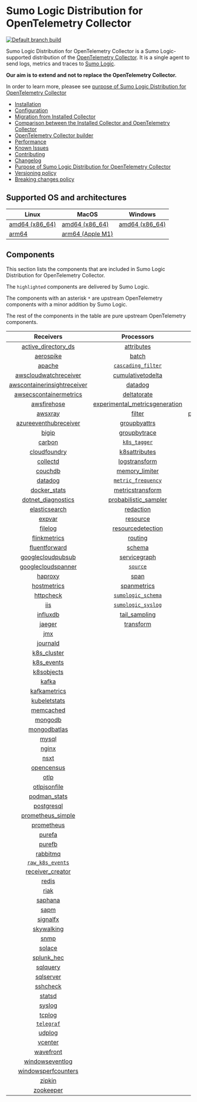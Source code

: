 # Sumo Logic Distribution for OpenTelemetry Collector

[![Default branch build](https://github.com/SumoLogic/sumologic-otel-collector/actions/workflows/dev_builds.yml/badge.svg)](https://github.com/SumoLogic/sumologic-otel-collector/actions/workflows/dev_builds.yml)

Sumo Logic Distribution for OpenTelemetry Collector is a Sumo Logic-supported distribution of the [OpenTelemetry Collector][otc_link].
It is a single agent to send logs, metrics and traces to [Sumo Logic][sumologic].

**Our aim is to extend and not to replace the OpenTelemetry Collector.**

In order to learn more, pleasee see [purpose of Sumo Logic Distribution for OpenTelemetry Collector](./docs/upstream-relation.md#purpose-of-sumo-logic-distribution-for-opentelemetry-collector)

[otc_link]: https://github.com/open-telemetry/opentelemetry-collector
[sumologic]: https://www.sumologic.com

- [Installation](docs/installation.md)
- [Configuration](docs/configuration.md)
- [Migration from Installed Collector](docs/migration.md)
- [Comparison between the Installed Collector and OpenTelemetry Collector](docs/comparison.md)
- [OpenTelemetry Collector builder](./otelcolbuilder/README.md)
- [Performance](docs/performance.md)
- [Known Issues](docs/known-issues.md)
- [Contributing](./CONTRIBUTING.md)
- [Changelog](./CHANGELOG.md)
- [Purpose of Sumo Logic Distribution for OpenTelemetry Collector](./docs/upstream-relation.md#purpose-of-sumo-logic-distribution-for-opentelemetry-collector)
- [Versioning policy](./docs/upstream-relation.md#versioning-policy)
- [Breaking changes policy](./docs/upstream-relation.md#breaking-changes-policy)

## Supported OS and architectures

| Linux                         | MacOS                         | Windows                       |
|-------------------------------|-------------------------------|-------------------------------|
| [amd64 (x86_64)][linux_amd64] | [amd64 (x86_64)][mac_amd64]   | [amd64 (x86_64)][win_amd64]   |
| [arm64][linux_arm64]          | [arm64 (Apple M1)][mac_arm64] |                               |

[linux_amd64]: ./docs/installation.md#linux-on-amd64-x86-64
[linux_arm64]: ./docs/installation.md#linux-on-arm64
[mac_amd64]: ./docs/installation.md#macos-on-amd64-x86-64
[mac_arm64]: ./docs/installation.md#macos-on-arm64-apple-m1-x86-64
[win_amd64]: ./docs/installation.md#windows

## Components

This section lists the components that are included in Sumo Logic Distribution for OpenTelemetry Collector.

The `highlighted` components are delivered by Sumo Logic.

The components with an asterisk `*` are upstream OpenTelemetry components with a minor addition by Sumo Logic.

The rest of the components in the table are pure upstream OpenTelemetry components.

|                         Receivers                          |                          Processors                          |                Exporters                 |                    Extensions                    |         Connectors          |
|:----------------------------------------------------------:|:------------------------------------------------------------:|:----------------------------------------:|:------------------------------------------------:|:---------------------------:|
|      [active_directory_ds][activedirectorydsreceiver]      |              [attributes][attributesprocessor]               |         [carbon][carbonexporter]         |         [asapclient][asapauthextension]          | [forward][forwardconnector] |
|               [aerospike][aerospikereceiver]               |                   [batch][batchprocessor]                    |           [file][fileexporter]           |               [awsproxy][awsproxy]               |   [count][countconnector]   |
|                  [apache][apachereceiver]                  |        [`cascading_filter`][cascadingfilterprocessor]        |          [kafka][kafkaexporter]          |         [basicauth][basicauthextension]          |                             |
|       [awscloudwatchreceiver][awscloudwatchreceiver]       |       [cumulativetodelta][cumulativetodeltaprocessor]        |  [loadbalancing][loadbalancingexporter]  |   [bearertokenauth][bearertokenauthextension]    |                             |
| [awscontainerinsightreceiver][awscontainerinsightreceiver] |                 [datadog][datadogprocessor]                  |        [logging][loggingexporter]        |             [db_storage][dbstorage]              |                             |
|  [awsecscontainermetrics][awsecscontainermetricsreceiver]  |             [deltatorate][deltatorateprocessor]              |           [otlp][otlpexporter]           |        [docker_observer][dockerobserver]         |                             |
|             [awsfirehose][awsfirehosereceiver]             | [experimental_metricsgeneration][metricsgenerationprocessor] |       [otlphttp][otlphttpexporter]       |           [ecs_observer][ecsobserver]            |                             |
|                 [awsxray][awsxrayreceiver]                 |                  [filter][filterprocessor]                   | [prometheusexporter][prometheusexporter] |       [ecs_task_observer][ecstaskobserver]       |                             |
|       [azureeventhubreceiver][azureeventhubreceiver]       |            [groupbyattrs][groupbyattrsprocessor]             |     [`sumologic`][sumologicexporter]     |           [file_storage][filestorage]            |                             |
|                   [bigip][bigipreceiver]                   |            [groupbytrace][groupbytraceprocessor]             |    [`syslogexporter`][syslogexporter]    | [headerssetterextension][headerssetterextension] |                             |
|                  [carbon][carbonreceiver]                  |                 [`k8s_tagger`][k8sprocessor]                 |                                          |       [health_check][healthcheckextension]       |                             |
|            [cloudfoundry][cloudfoundryreceiver]            |           [k8sattributes][k8sattributesprocessor]            |                                          |          [host_observer][hostobserver]           |                             |
|                [collectd][collectdreceiver]                |           [logstransform][logstransformprocessor]            |                                          |         [http_forwarder][httpforwarder]          |                             |
|                 [couchdb][couchdbreceiver]                 |           [memory_limiter][memorylimiterprocessor]           |                                          |   [jaegerremotesampling][jaegerremotesampling]   |                             |
|                 [datadog][datadogreceiver]                 |        [`metric_frequency`][metricfrequencyprocessor]        |                                          |           [k8s_observer][k8sobserver]            |                             |
|            [docker_stats][dockerstatsreceiver]             |        [metricstransform][metricstransformprocessor]         |                                          |        [memory_ballast][ballastextension]        |                             |
|      [dotnet_diagnostics][dotnetdiagnosticsreceiver]       |    [probabilistic_sampler][probabilisticsamplerprocessor]    |                                          |    [oauth2client][oauth2clientauthextension]     |                             |
|           [elasticsearch][elasticsearchreceiver]           |               [redaction][redactionprocessor]                |                                          |            [oidc][oidcauthextension]             |                             |
|                  [expvar][expvarreceiver]                  |                [resource][resourceprocessor]                 |                                          |             [pprof][pprofextension]              |                             |
|                 [filelog][filelogreceiver]                 |       [resourcedetection][resourcedetectionprocessor]        |                                          |         [sigv4auth][sigv4authextension]          |                             |
|            [flinkmetrics][flinkmetricsreceiver]            |                 [routing][routingprocessor]                  |                                          |        [`sumologic`][sumologicextension]         |                             |
|           [fluentforward][fluentforwardreceiver]           |                  [schema][schemaprocessor]                   |                                          |            [zpages][zpagesextension]             |                             |
|       [googlecloudpubsub][googlecloudpubsubreceiver]       |            [servicegraph][servicegraphprocessor]             |                                          |                                                  |                             |
|      [googlecloudspanner][googlecloudspannerreceiver]      |                 [`source`][sourceprocessor]                  |                                          |                                                  |                             |
|                 [haproxy][haproxyreceiver]                 |                    [span][spanprocessor]                     |                                          |                                                  |                             |
|             [hostmetrics][hostmetricsreceiver]             |             [spanmetrics][spanmetricsprocessor]              |                                          |                                                  |                             |
|               [httpcheck][httpcheckreceiver]               |        [`sumologic_schema`][sumologicschemaprocessor]        |                                          |                                                  |                             |
|                     [iis][iisreceiver]                     |        [`sumologic_syslog`][sumologicsyslogprocessor]        |                                          |                                                  |                             |
|                [influxdb][influxdbreceiver]                |            [tail_sampling][tailsamplingprocessor]            |                                          |                                                  |                             |
|                  [jaeger][jaegerreceiver]                  |               [transform][transformprocessor]                |                                          |                                                  |                             |
|                     [jmx][jmxreceiver]                     |                                                              |                                          |                                                  |                             |
|                [journald][journaldreceiver]                |                                                              |                                          |                                                  |                             |
|             [k8s_cluster][k8sclusterreceiver]              |                                                              |                                          |                                                  |                             |
|              [k8s_events][k8seventsreceiver]               |                                                              |                                          |                                                  |                             |
|              [k8sobjects][k8sobjectsreceiver]              |                                                              |                                          |                                                  |                             |
|                   [kafka][kafkareceiver]                   |                                                              |                                          |                                                  |                             |
|            [kafkametrics][kafkametricsreceiver]            |                                                              |                                          |                                                  |                             |
|            [kubeletstats][kubeletstatsreceiver]            |                                                              |                                          |                                                  |                             |
|               [memcached][memcachedreceiver]               |                                                              |                                          |                                                  |                             |
|                 [mongodb][mongodbreceiver]                 |                                                              |                                          |                                                  |                             |
|            [mongodbatlas][mongodbatlasreceiver]            |                                                              |                                          |                                                  |                             |
|                   [mysql][mysqlreceiver]                   |                                                              |                                          |                                                  |                             |
|                   [nginx][nginxreceiver]                   |                                                              |                                          |                                                  |                             |
|                    [nsxt][nsxtreceiver]                    |                                                              |                                          |                                                  |                             |
|              [opencensus][opencensusreceiver]              |                                                              |                                          |                                                  |                             |
|                    [otlp][otlpreceiver]                    |                                                              |                                          |                                                  |                             |
|            [otlpjsonfile][otlpjsonfilereceiver]            |                                                              |                                          |                                                  |                             |
|               [podman_stats][podmanreceiver]               |                                                              |                                          |                                                  |                             |
|              [postgresql][postgresqlreceiver]              |                                                              |                                          |                                                  |                             |
|       [prometheus_simple][simpleprometheusreceiver]        |                                                              |                                          |                                                  |                             |
|              [prometheus][prometheusreceiver]              |                                                              |                                          |                                                  |                             |
|                  [purefa][purefareceiver]                  |                                                              |                                          |                                                  |                             |
|                  [purefb][purefbreceiver]                  |                                                              |                                          |                                                  |                             |
|                [rabbitmq][rabbitmqreceiver]                |                                                              |                                          |                                                  |                             |
|          [`raw_k8s_events`][rawk8seventsreceiver]          |                                                              |                                          |                                                  |                             |
|            [receiver_creator][receivercreator]             |                                                              |                                          |                                                  |                             |
|                   [redis][redisreceiver]                   |                                                              |                                          |                                                  |                             |
|                    [riak][riakreceiver]                    |                                                              |                                          |                                                  |                             |
|                 [saphana][saphanareceiver]                 |                                                              |                                          |                                                  |                             |
|                    [sapm][sapmreceiver]                    |                                                              |                                          |                                                  |                             |
|                [signalfx][signalfxreceiver]                |                                                              |                                          |                                                  |                             |
|              [skywalking][skywalkingreceiver]              |                                                              |                                          |                                                  |                             |
|                    [snmp][snmpreceiver]                    |                                                              |                                          |                                                  |                             |
|                  [solace][solacereceiver]                  |                                                              |                                          |                                                  |                             |
|              [splunk_hec][splunkhecreceiver]               |                                                              |                                          |                                                  |                             |
|                [sqlquery][sqlqueryreceiver]                |                                                              |                                          |                                                  |                             |
|               [sqlserver][sqlserverreceiver]               |                                                              |                                          |                                                  |                             |
|                [sshcheck][sshcheckreceiver]                |                                                              |                                          |                                                  |                             |
|                  [statsd][statsdreceiver]                  |                                                              |                                          |                                                  |                             |
|                  [syslog][syslogreceiver]                  |                                                              |                                          |                                                  |                             |
|                  [tcplog][tcplogreceiver]                  |                                                              |                                          |                                                  |                             |
|               [`telegraf`][telegrafreceiver]               |                                                              |                                          |                                                  |                             |
|                  [udplog][udplogreceiver]                  |                                                              |                                          |                                                  |                             |
|                 [vcenter][vcenterreceiver]                 |                                                              |                                          |                                                  |                             |
|               [wavefront][wavefrontreceiver]               |                                                              |                                          |                                                  |                             |
|         [windowseventlog][windowseventlogreceiver]         |                                                              |                                          |                                                  |                             |
|     [windowsperfcounters][windowsperfcountersreceiver]     |                                                              |                                          |                                                  |                             |
|                  [zipkin][zipkinreceiver]                  |                                                              |                                          |                                                  |                             |
|               [zookeeper][zookeeperreceiver]               |                                                              |                                          |                                                  |                             |

[activedirectorydsreceiver]: https://github.com/open-telemetry/opentelemetry-collector-contrib/tree/v0.74.0/receiver/activedirectorydsreceiver
[aerospikereceiver]: https://github.com/open-telemetry/opentelemetry-collector-contrib/tree/v0.74.0/receiver/aerospikereceiver
[apachereceiver]: https://github.com/open-telemetry/opentelemetry-collector-contrib/tree/v0.74.0/receiver/apachereceiver
[awscloudwatchreceiver]: https://github.com/open-telemetry/opentelemetry-collector-contrib/tree/v0.74.0/receiver/awscloudwatchreceiver
[awscontainerinsightreceiver]: https://github.com/open-telemetry/opentelemetry-collector-contrib/tree/v0.74.0/receiver/awscontainerinsightreceiver
[awsecscontainermetricsreceiver]: https://github.com/open-telemetry/opentelemetry-collector-contrib/tree/v0.74.0/receiver/awsecscontainermetricsreceiver
[awsfirehosereceiver]: https://github.com/open-telemetry/opentelemetry-collector-contrib/tree/v0.74.0/receiver/awsfirehosereceiver
[awsxrayreceiver]: https://github.com/open-telemetry/opentelemetry-collector-contrib/tree/v0.74.0/receiver/awsxrayreceiver
[azureeventhubreceiver]: https://github.com/open-telemetry/opentelemetry-collector-contrib/tree/v0.74.0/receiver/azureeventhubreceiver
[bigipreceiver]: https://github.com/open-telemetry/opentelemetry-collector-contrib/tree/v0.74.0/receiver/bigipreceiver
[carbonreceiver]: https://github.com/open-telemetry/opentelemetry-collector-contrib/tree/v0.74.0/receiver/carbonreceiver
[cloudfoundryreceiver]: https://github.com/open-telemetry/opentelemetry-collector-contrib/tree/v0.74.0/receiver/cloudfoundryreceiver
[collectdreceiver]: https://github.com/open-telemetry/opentelemetry-collector-contrib/tree/v0.74.0/receiver/collectdreceiver
[couchdbreceiver]: https://github.com/open-telemetry/opentelemetry-collector-contrib/tree/v0.74.0/receiver/couchdbreceiver
[datadogreceiver]: https://github.com/open-telemetry/opentelemetry-collector-contrib/tree/v0.74.0/receiver/datadogreceiver
[dockerstatsreceiver]: https://github.com/open-telemetry/opentelemetry-collector-contrib/tree/v0.74.0/receiver/dockerstatsreceiver
[dotnetdiagnosticsreceiver]: https://github.com/open-telemetry/opentelemetry-collector-contrib/tree/v0.74.0/receiver/dotnetdiagnosticsreceiver
[elasticsearchreceiver]: https://github.com/open-telemetry/opentelemetry-collector-contrib/tree/v0.74.0/receiver/elasticsearchreceiver
[expvarreceiver]: https://github.com/open-telemetry/opentelemetry-collector-contrib/tree/v0.74.0/receiver/expvarreceiver
[filelogreceiver]: https://github.com/open-telemetry/opentelemetry-collector-contrib/tree/v0.74.0/receiver/filelogreceiver
[flinkmetricsreceiver]: https://github.com/open-telemetry/opentelemetry-collector-contrib/tree/v0.74.0/receiver/flinkmetricsreceiver
[fluentforwardreceiver]: https://github.com/open-telemetry/opentelemetry-collector-contrib/tree/v0.74.0/receiver/fluentforwardreceiver
[googlecloudpubsubreceiver]: https://github.com/open-telemetry/opentelemetry-collector-contrib/tree/v0.74.0/receiver/googlecloudpubsubreceiver
[googlecloudspannerreceiver]: https://github.com/open-telemetry/opentelemetry-collector-contrib/tree/v0.74.0/receiver/googlecloudspannerreceiver
[haproxyreceiver]: https://github.com/open-telemetry/opentelemetry-collector-contrib/tree/v0.74.0/receiver/haproxyreceiver
[hostmetricsreceiver]: https://github.com/open-telemetry/opentelemetry-collector-contrib/tree/v0.74.0/receiver/hostmetricsreceiver
[httpcheckreceiver]: https://github.com/open-telemetry/opentelemetry-collector-contrib/tree/v0.74.0/receiver/httpcheckreceiver
[iisreceiver]: https://github.com/open-telemetry/opentelemetry-collector-contrib/tree/v0.74.0/receiver/iisreceiver
[influxdbreceiver]: https://github.com/open-telemetry/opentelemetry-collector-contrib/tree/v0.74.0/receiver/influxdbreceiver
[jaegerreceiver]: https://github.com/open-telemetry/opentelemetry-collector-contrib/tree/v0.74.0/receiver/jaegerreceiver
[jmxreceiver]: https://github.com/open-telemetry/opentelemetry-collector-contrib/tree/v0.74.0/receiver/jmxreceiver
[journaldreceiver]: https://github.com/open-telemetry/opentelemetry-collector-contrib/tree/v0.74.0/receiver/journaldreceiver
[k8sclusterreceiver]: https://github.com/open-telemetry/opentelemetry-collector-contrib/tree/v0.74.0/receiver/k8sclusterreceiver
[k8seventsreceiver]: https://github.com/open-telemetry/opentelemetry-collector-contrib/tree/v0.74.0/receiver/k8seventsreceiver
[k8sobjectsreceiver]: https://github.com/open-telemetry/opentelemetry-collector-contrib/tree/v0.74.0/receiver/k8sobjectsreceiver
[kafkareceiver]: https://github.com/open-telemetry/opentelemetry-collector-contrib/tree/v0.74.0/receiver/kafkareceiver
[kafkametricsreceiver]: https://github.com/open-telemetry/opentelemetry-collector-contrib/tree/v0.74.0/receiver/kafkametricsreceiver
[kubeletstatsreceiver]: https://github.com/open-telemetry/opentelemetry-collector-contrib/tree/v0.74.0/receiver/kubeletstatsreceiver
[memcachedreceiver]: https://github.com/open-telemetry/opentelemetry-collector-contrib/tree/v0.74.0/receiver/memcachedreceiver
[mongodbreceiver]: https://github.com/open-telemetry/opentelemetry-collector-contrib/tree/v0.74.0/receiver/mongodbreceiver
[mongodbatlasreceiver]: https://github.com/open-telemetry/opentelemetry-collector-contrib/tree/v0.74.0/receiver/mongodbatlasreceiver
[mysqlreceiver]: https://github.com/open-telemetry/opentelemetry-collector-contrib/tree/v0.74.0/receiver/mysqlreceiver
[nginxreceiver]: https://github.com/open-telemetry/opentelemetry-collector-contrib/tree/v0.74.0/receiver/nginxreceiver
[nsxtreceiver]: https://github.com/open-telemetry/opentelemetry-collector-contrib/tree/v0.74.0/receiver/nsxtreceiver
[opencensusreceiver]: https://github.com/open-telemetry/opentelemetry-collector-contrib/tree/v0.74.0/receiver/opencensusreceiver
[otlpreceiver]: https://github.com/open-telemetry/opentelemetry-collector/tree/v0.74.0/receiver/otlpreceiver
[otlpjsonfilereceiver]: https://github.com/open-telemetry/opentelemetry-collector-contrib/tree/v0.74.0/receiver/otlpjsonfilereceiver
[podmanreceiver]: https://github.com/open-telemetry/opentelemetry-collector-contrib/tree/v0.74.0/receiver/podmanreceiver
[postgresqlreceiver]: https://github.com/open-telemetry/opentelemetry-collector-contrib/tree/v0.74.0/receiver/postgresqlreceiver
[simpleprometheusreceiver]: https://github.com/open-telemetry/opentelemetry-collector-contrib/tree/v0.74.0/receiver/simpleprometheusreceiver
[prometheusreceiver]: https://github.com/open-telemetry/opentelemetry-collector-contrib/tree/v0.74.0/receiver/prometheusreceiver
[purefareceiver]: https://github.com/open-telemetry/opentelemetry-collector-contrib/tree/v0.74.0/receiver/purefareceiver
[purefbreceiver]: https://github.com/open-telemetry/opentelemetry-collector-contrib/tree/v0.74.0/receiver/purefbreceiver
[rabbitmqreceiver]: https://github.com/open-telemetry/opentelemetry-collector-contrib/tree/v0.74.0/receiver/rabbitmqreceiver
[rawk8seventsreceiver]: ./pkg/receiver/rawk8seventsreceiver
[receivercreator]: https://github.com/open-telemetry/opentelemetry-collector-contrib/tree/v0.74.0/receiver/receivercreator
[redisreceiver]: https://github.com/open-telemetry/opentelemetry-collector-contrib/tree/v0.74.0/receiver/redisreceiver
[riakreceiver]: https://github.com/open-telemetry/opentelemetry-collector-contrib/tree/v0.74.0/receiver/riakreceiver
[saphanareceiver]: https://github.com/open-telemetry/opentelemetry-collector-contrib/tree/v0.74.0/receiver/saphanareceiver
[sapmreceiver]: https://github.com/open-telemetry/opentelemetry-collector-contrib/tree/v0.74.0/receiver/sapmreceiver
[signalfxreceiver]: https://github.com/open-telemetry/opentelemetry-collector-contrib/tree/v0.74.0/receiver/signalfxreceiver
[skywalkingreceiver]: https://github.com/open-telemetry/opentelemetry-collector-contrib/tree/v0.74.0/receiver/skywalkingreceiver
[snmpreceiver]: https://github.com/open-telemetry/opentelemetry-collector-contrib/tree/v0.74.0/receiver/snmpreceiver
[solacereceiver]: https://github.com/open-telemetry/opentelemetry-collector-contrib/tree/v0.74.0/receiver/solacereceiver
[splunkhecreceiver]: https://github.com/open-telemetry/opentelemetry-collector-contrib/tree/v0.74.0/receiver/splunkhecreceiver
[sqlqueryreceiver]: https://github.com/open-telemetry/opentelemetry-collector-contrib/tree/v0.74.0/receiver/sqlqueryreceiver
[sqlserverreceiver]: https://github.com/open-telemetry/opentelemetry-collector-contrib/tree/v0.74.0/receiver/sqlserverreceiver
[sshcheckreceiver]: https://github.com/open-telemetry/opentelemetry-collector-contrib/tree/v0.74.0/receiver/sshcheckreceiver
[statsdreceiver]: https://github.com/open-telemetry/opentelemetry-collector-contrib/tree/v0.74.0/receiver/statsdreceiver
[syslogreceiver]: https://github.com/open-telemetry/opentelemetry-collector-contrib/tree/v0.74.0/receiver/syslogreceiver
[tcplogreceiver]: https://github.com/open-telemetry/opentelemetry-collector-contrib/tree/v0.74.0/receiver/tcplogreceiver
[telegrafreceiver]: ./pkg/receiver/telegrafreceiver
[udplogreceiver]: https://github.com/open-telemetry/opentelemetry-collector-contrib/tree/v0.74.0/receiver/udplogreceiver
[vcenterreceiver]: https://github.com/open-telemetry/opentelemetry-collector-contrib/tree/v0.74.0/receiver/vcenterreceiver
[wavefrontreceiver]: https://github.com/open-telemetry/opentelemetry-collector-contrib/tree/v0.74.0/receiver/wavefrontreceiver
[windowseventlogreceiver]: https://github.com/open-telemetry/opentelemetry-collector-contrib/tree/v0.74.0/receiver/windowseventlogreceiver
[windowsperfcountersreceiver]: https://github.com/open-telemetry/opentelemetry-collector-contrib/tree/v0.74.0/receiver/windowsperfcountersreceiver
[zipkinreceiver]: https://github.com/open-telemetry/opentelemetry-collector-contrib/tree/v0.74.0/receiver/zipkinreceiver
[zookeeperreceiver]: https://github.com/open-telemetry/opentelemetry-collector-contrib/tree/v0.74.0/receiver/zookeeperreceiver

[attributesprocessor]: https://github.com/open-telemetry/opentelemetry-collector-contrib/tree/v0.74.0/processor/attributesprocessor
[batchprocessor]: https://github.com/open-telemetry/opentelemetry-collector/tree/v0.74.0/processor/batchprocessor
[cascadingfilterprocessor]: ./pkg/processor/cascadingfilterprocessor
[cumulativetodeltaprocessor]: https://github.com/open-telemetry/opentelemetry-collector-contrib/tree/v0.74.0/processor/cumulativetodeltaprocessor
[datadogprocessor]: https://github.com/open-telemetry/opentelemetry-collector-contrib/tree/v0.74.0/processor/datadogprocessor
[deltatorateprocessor]: https://github.com/open-telemetry/opentelemetry-collector-contrib/tree/v0.74.0/processor/deltatorateprocessor
[metricsgenerationprocessor]: https://github.com/open-telemetry/opentelemetry-collector-contrib/tree/v0.74.0/processor/metricsgenerationprocessor
[filterprocessor]: https://github.com/open-telemetry/opentelemetry-collector-contrib/tree/v0.74.0/processor/filterprocessor
[groupbyattrsprocessor]: https://github.com/open-telemetry/opentelemetry-collector-contrib/tree/v0.74.0/processor/groupbyattrsprocessor
[groupbytraceprocessor]: https://github.com/open-telemetry/opentelemetry-collector-contrib/tree/v0.74.0/processor/groupbytraceprocessor
[k8sprocessor]: ./pkg/processor/k8sprocessor
[k8sattributesprocessor]: https://github.com/open-telemetry/opentelemetry-collector-contrib/tree/v0.74.0/processor/k8sattributesprocessor
[logstransformprocessor]: https://github.com/open-telemetry/opentelemetry-collector-contrib/tree/v0.74.0/processor/logstransformprocessor
[memorylimiterprocessor]: https://github.com/open-telemetry/opentelemetry-collector/tree/v0.74.0/processor/memorylimiterprocessor
[metricfrequencyprocessor]: ./pkg/processor/metricfrequencyprocessor
[metricstransformprocessor]: https://github.com/open-telemetry/opentelemetry-collector-contrib/tree/v0.74.0/processor/metricstransformprocessor
[probabilisticsamplerprocessor]: https://github.com/open-telemetry/opentelemetry-collector-contrib/tree/v0.74.0/processor/probabilisticsamplerprocessor
[redactionprocessor]: https://github.com/open-telemetry/opentelemetry-collector-contrib/tree/v0.74.0/processor/redactionprocessor
[resourceprocessor]: https://github.com/open-telemetry/opentelemetry-collector-contrib/tree/v0.74.0/processor/resourceprocessor
[resourcedetectionprocessor]: https://github.com/open-telemetry/opentelemetry-collector-contrib/tree/v0.74.0/processor/resourcedetectionprocessor
[routingprocessor]: https://github.com/open-telemetry/opentelemetry-collector-contrib/tree/v0.74.0/processor/routingprocessor
[schemaprocessor]: https://github.com/open-telemetry/opentelemetry-collector-contrib/tree/v0.74.0/processor/schemaprocessor
[servicegraphprocessor]: https://github.com/open-telemetry/opentelemetry-collector-contrib/tree/v0.74.0/processor/servicegraphprocessor
[sourceprocessor]: ./pkg/processor/sourceprocessor
[spanprocessor]: https://github.com/open-telemetry/opentelemetry-collector-contrib/tree/v0.74.0/processor/spanprocessor
[spanmetricsprocessor]: https://github.com/open-telemetry/opentelemetry-collector-contrib/tree/v0.74.0/processor/spanmetricsprocessor
[sumologicschemaprocessor]: ./pkg/processor/sumologicschemaprocessor
[sumologicsyslogprocessor]: ./pkg/processor/sumologicsyslogprocessor
[tailsamplingprocessor]: https://github.com/open-telemetry/opentelemetry-collector-contrib/tree/v0.74.0/processor/tailsamplingprocessor
[transformprocessor]: https://github.com/open-telemetry/opentelemetry-collector-contrib/tree/v0.74.0/processor/transformprocessor

[carbonexporter]: https://github.com/open-telemetry/opentelemetry-collector-contrib/tree/v0.74.0/exporter/carbonexporter
[fileexporter]: https://github.com/open-telemetry/opentelemetry-collector-contrib/tree/v0.74.0/exporter/fileexporter
[kafkaexporter]: https://github.com/open-telemetry/opentelemetry-collector-contrib/tree/v0.74.0/exporter/kafkaexporter
[loadbalancingexporter]: https://github.com/open-telemetry/opentelemetry-collector-contrib/tree/v0.74.0/exporter/loadbalancingexporter
[loggingexporter]: https://github.com/open-telemetry/opentelemetry-collector/tree/v0.74.0/exporter/loggingexporter
[otlpexporter]: https://github.com/open-telemetry/opentelemetry-collector/tree/v0.74.0/exporter/otlpexporter
[otlphttpexporter]: https://github.com/open-telemetry/opentelemetry-collector/tree/v0.74.0/exporter/otlphttpexporter
[prometheusexporter]: https://github.com/open-telemetry/opentelemetry-collector-contrib/tree/v0.74.0/exporter/prometheusexporter
[sumologicexporter]: ./pkg/exporter/sumologicexporter
[syslogexporter]: ./pkg/exporter/syslogexporter

[asapauthextension]: https://github.com/open-telemetry/opentelemetry-collector-contrib/tree/v0.74.0/extension/asapauthextension
[awsproxy]: https://github.com/open-telemetry/opentelemetry-collector-contrib/tree/v0.74.0/extension/awsproxy
[basicauthextension]: https://github.com/open-telemetry/opentelemetry-collector-contrib/tree/v0.74.0/extension/basicauthextension
[bearertokenauthextension]: https://github.com/open-telemetry/opentelemetry-collector-contrib/tree/v0.74.0/extension/bearertokenauthextension
[dbstorage]: https://github.com/open-telemetry/opentelemetry-collector-contrib/tree/v0.74.0/extension/storage/dbstorage
[dockerobserver]: https://github.com/open-telemetry/opentelemetry-collector-contrib/tree/v0.74.0/extension/observer/dockerobserver
[ecsobserver]: https://github.com/open-telemetry/opentelemetry-collector-contrib/tree/v0.74.0/extension/observer/ecsobserver
[ecstaskobserver]: https://github.com/open-telemetry/opentelemetry-collector-contrib/tree/v0.74.0/extension/observer/ecstaskobserver
[filestorage]: https://github.com/open-telemetry/opentelemetry-collector-contrib/tree/v0.74.0/extension/storage/filestorage
[headerssetterextension]: https://github.com/open-telemetry/opentelemetry-collector-contrib/tree/v0.74.0/extension/headerssetterextension
[healthcheckextension]: https://github.com/open-telemetry/opentelemetry-collector-contrib/tree/v0.74.0/extension/healthcheckextension
[hostobserver]: https://github.com/open-telemetry/opentelemetry-collector-contrib/tree/v0.74.0/extension/observer/hostobserver
[httpforwarder]: https://github.com/open-telemetry/opentelemetry-collector-contrib/tree/v0.74.0/extension/httpforwarder
[jaegerremotesampling]: https://github.com/open-telemetry/opentelemetry-collector-contrib/tree/v0.74.0/extension/jaegerremotesampling
[k8sobserver]: https://github.com/open-telemetry/opentelemetry-collector-contrib/tree/v0.74.0/extension/observer/k8sobserver
[ballastextension]: https://github.com/open-telemetry/opentelemetry-collector/tree/v0.74.0/extension/ballastextension
[oauth2clientauthextension]: https://github.com/open-telemetry/opentelemetry-collector-contrib/tree/v0.74.0/extension/oauth2clientauthextension
[oidcauthextension]: https://github.com/open-telemetry/opentelemetry-collector-contrib/tree/v0.74.0/extension/oidcauthextension
[pprofextension]: https://github.com/open-telemetry/opentelemetry-collector-contrib/tree/v0.74.0/extension/pprofextension
[sigv4authextension]: https://github.com/open-telemetry/opentelemetry-collector-contrib/tree/v0.74.0/extension/sigv4authextension
[sumologicextension]: ./pkg/extension/sumologicextension
[zpagesextension]: https://github.com/open-telemetry/opentelemetry-collector/tree/v0.74.0/extension/zpagesextension

[forwardconnector]: https://github.com/open-telemetry/opentelemetry-collector/tree/v0.74.0/connector/forwardconnector
[countconnector]: https://github.com/open-telemetry/opentelemetry-collector-contrib/tree/v0.74.0/connector/countconnector
